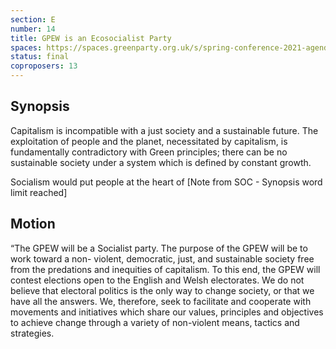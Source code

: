 ```yaml
---
section: E
number: 14
title: GPEW is an Ecosocialist Party
spaces: https://spaces.greenparty.org.uk/s/spring-conference-2021-agenda-forum2/?contentId=78525
status: final
coproposers: 13
---
```

## Synopsis

Capitalism is incompatible with a just society and a sustainable future. The exploitation of people and the planet, necessitated by capitalism, is fundamentally contradictory with Green principles; there can be no sustainable society under a system which is defined by constant growth.

Socialism would put people at the heart of [Note from SOC - Synopsis word limit reached]

## Motion

“The GPEW will be a Socialist party. The purpose of the GPEW will be to work toward a non- violent, democratic, just, and sustainable society free from the predations and inequities of capitalism. To this end, the GPEW will contest elections open to the English and Welsh electorates. We do not believe that electoral politics is the only way to change society, or that we have all the answers. We, therefore, seek to facilitate and cooperate with movements and initiatives which share our values, principles and objectives to achieve change through a variety of non-violent means, tactics and strategies.
